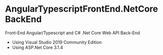 # AngularTypescriptFrontEnd.NetCoreBackEnd
Front-End Angular/Typescript and C# .Net Core Web API Back-End
- Using Visual Studio 2019 Community Edition
- Using ASP.Net Core 3.1.4
